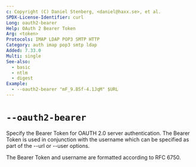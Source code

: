 ```yaml
---
c: Copyright (C) Daniel Stenberg, <daniel@haxx.se>, et al.
SPDX-License-Identifier: curl
Long: oauth2-bearer
Help: OAuth 2 Bearer Token
Arg: <token>
Protocols: IMAP LDAP POP3 SMTP HTTP
Category: auth imap pop3 smtp ldap
Added: 7.33.0
Multi: single
See-also:
  - basic
  - ntlm
  - digest
Example:
  - --oauth2-bearer "mF_9.B5f-4.1JqM" $URL
---
```


# `--oauth2-bearer`

Specify the Bearer Token for OAUTH 2.0 server authentication. The Bearer Token
is used in conjunction with the username which can be specified as part of the
--url or --user options.

The Bearer Token and username are formatted according to RFC 6750.
